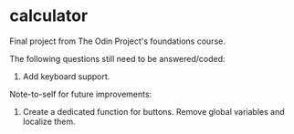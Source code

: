 # calculator
Final project from The Odin Project's foundations course.

The following questions still need to be answered/coded:

1. Add keyboard support.

Note-to-self for future improvements: 

1. Create a dedicated function for buttons. Remove global variables and localize them.